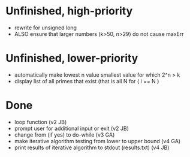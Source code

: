 # Unfinished, high-priority #

  * rewrite for unsigned long
  * ALSO ensure that larger numbers (k>50, n>29) do not cause maxErr

# Unfinished, lower-priority #

  * automatically make lowest n value smallest value for which 2^n > k
  * display list of all primes that exist (that is all N for ( i == N )

# Done #

  * loop function (v2 JB)
  * prompt user for additional input or exit (v2 JB)
  * change from (if yes) to do-while (v3 GA)
  * make iterative algorithm testing from lower to upper bound (v4 GA)
  * print results of iterative algorithm to stdout (results.txt) (v4 JB)